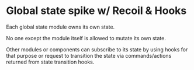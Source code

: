 # Global state spike w/ Recoil & Hooks

Each global state module owns its own state.

No one except the module itself is allowed to mutate its own state.

Other modules or components can subscribe to its state by using hooks for that purpose or request to transition the state via commands/actions returned from state transition hooks.
